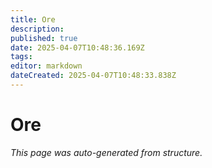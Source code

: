 ```yaml
---
title: Ore
description: 
published: true
date: 2025-04-07T10:48:36.169Z
tags: 
editor: markdown
dateCreated: 2025-04-07T10:48:33.838Z
---
```


# Ore

*This page was auto-generated from structure.*